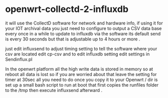 # openwrt-collectd-2-influxdb

it will use the CollectD software for network and hardware info, if using it for your IOT archival data you just need to configure to output a CSV data base every once in a while to update to influxdb via the software
its default send is every 30 seconds but that is adjustable up to 4 hours or more .

just edit influxsend to adjust timing setting
to tell the software where your csv are located edit cp-csv
and to edit influxdb setting edit settings in Sendinflux.pl

In the openwrt platform all the high write data is stored in memory so at reboot all data is lost so if you are worried about that leave the setting for timer at 30sec all you need to do once you copy it to your Openwrt / dir is set up a small bash script to run at boot that first copies the runfiles folder to the /tmp then execute influxsend afterward . 

